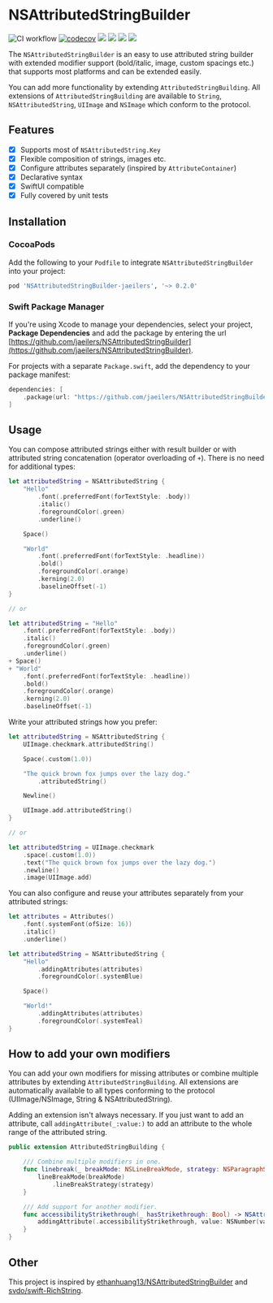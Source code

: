 # NSAttributedStringBuilder

![CI workflow](https://github.com/jaeilers/NSAttributedStringBuilder/actions/workflows/ci.yml/badge.svg?branch=main) [![codecov](https://codecov.io/github/jaeilers/NSAttributedStringBuilder/graph/badge.svg?token=VzjqpuljEY)](https://codecov.io/github/jaeilers/NSAttributedStringBuilder) ![](https://img.shields.io/badge/Swift-5.8_|_5.9-orange) ![](https://img.shields.io/badge/Platforms-macOS_|_iOS_|_tvOS_|_watchOS-lightblue) ![](https://img.shields.io/badge/License-MIT-green) ![](https://img.shields.io/badge/SwiftUI-compatible-blue)

The `NSAttributedStringBuilder` is an easy to use attributed string builder with extended modifier support (bold/italic, image, custom spacings etc.) that supports most platforms and can be extended easily.

You can add more functionality by extending `AttributedStringBuilding`. All extensions of `AttributedStringBuilding` are available to `String`, `NSAttributedString`, `UIImage` and `NSImage` which conform to the protocol.

## Features

- [x] Supports most of `NSAttributedString.Key`
- [x] Flexible composition of strings, images etc.
- [x] Configure attributes separately (inspired by `AttributeContainer`)
- [x] Declarative syntax
- [x] SwiftUI compatible
- [x] Fully covered by unit tests

## Installation

### CocoaPods

Add the following to your `Podfile` to integrate `NSAttributedStringBuilder` into your project:

```Ruby
pod 'NSAttributedStringBuilder-jaeilers', '~> 0.2.0'
```

### Swift Package Manager

If you're using Xcode to manage your dependencies, select your project, **Package Dependencies** and add the package by entering the url [https://github.com/jaeilers/NSAttributedStringBuilder](https://github.com/jaeilers/NSAttributedStringBuilder).

For projects with a separate `Package.swift`, add the dependency to your package manifest:

```Swift
dependencies: [
    .package(url: "https://github.com/jaeilers/NSAttributedStringBuilder", .upToNextMajor(from: "0.2.0"))
]
```

## Usage

You can compose attributed strings either with result builder or with attributed string concatenation (operator overloading of `+`). There is no need for additional types:

```Swift
let attributedString = NSAttributedString {
    "Hello"
        .font(.preferredFont(forTextStyle: .body))
        .italic()
        .foregroundColor(.green)
        .underline()

    Space()

    "World"
        .font(.preferredFont(forTextStyle: .headline))
        .bold()
        .foregroundColor(.orange)
        .kerning(2.0)
        .baselineOffset(-1)
}

// or

let attributedString = "Hello"
    .font(.preferredFont(forTextStyle: .body))
    .italic()
    .foregroundColor(.green)
    .underline()
+ Space()
+ "World"
    .font(.preferredFont(forTextStyle: .headline))
    .bold()
    .foregroundColor(.orange)
    .kerning(2.0)
    .baselineOffset(-1)
```

Write your attributed strings how you prefer:

```Swift
let attributedString = NSAttributedString {
    UIImage.checkmark.attributedString()

    Space(.custom(1.0))

    "The quick brown fox jumps over the lazy dog."
        .attributedString()

    Newline()

    UIImage.add.attributedString()
}

// or 

let attributedString = UIImage.checkmark
    .space(.custom(1.0))
    .text("The quick brown fox jumps over the lazy dog.")
    .newline()
    .image(UIImage.add)
```

You can also configure and reuse your attributes separately from your attributed strings:

```Swift
let attributes = Attributes()
    .font(.systemFont(ofSize: 16))
    .italic()
    .underline()

let attributedString = NSAttributedString {
    "Hello"
        .addingAttributes(attributes)
        .foregroundColor(.systemBlue)

    Space()

    "World!"
        .addingAttributes(attributes)
        .foregroundColor(.systemTeal)
}
```

## How to add your own modifiers

You can add your own modifiers for missing attributes or combine multiple attributes by extending `AttributedStringBuilding`.
All extensions are automatically available to all types conforming to the protocol (UIImage/NSImage, String & NSAttributedString).

Adding an extension isn't always necessary. If you just want to add an attribute, call `addingAttribute(_:value:)` to add an attribute to the whole range of the attributed string.

```Swift
public extension AttributedStringBuilding {

    /// Combine multiple modifiers in one.
    func linebreak(_ breakMode: NSLineBreakMode, strategy: NSParagraphStyle.LineBreakStrategy = .standard) -> NSAttributedString {
        lineBreakMode(breakMode)
            .lineBreakStrategy(strategy)
    }

    /// Add support for another modifier.
    func accessibilityStrikethrough(_ hasStrikethrough: Bool) -> NSAttributedString {
        addingAttribute(.accessibilityStrikethrough, value: NSNumber(value: hasStrikethrough))
    }
}
```

## Other

This project is inspired by [ethanhuang13/NSAttributedStringBuilder](https://github.com/ethanhuang13/NSAttributedStringBuilder) and [svdo/swift-RichString](https://github.com/svdo/swift-RichString).

